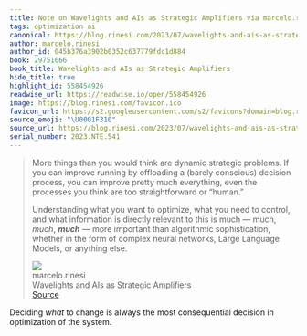 ```yaml
---
title: Note on Wavelights and AIs as Strategic Amplifiers via marcelo.rinesi
tags: optimization ai
canonical: https://blog.rinesi.com/2023/07/wavelights-and-ais-as-strategic-amplifiers/
author: marcelo.rinesi
author_id: 045b376a3902b0352c637779fdc1d884
book: 29751666
book_title: Wavelights and AIs as Strategic Amplifiers
hide_title: true
highlight_id: 558454926
readwise_url: https://readwise.io/open/558454926
image: https://blog.rinesi.com/favicon.ico
favicon_url: https://s2.googleusercontent.com/s2/favicons?domain=blog.rinesi.com
source_emoji: "\U0001F310"
source_url: https://blog.rinesi.com/2023/07/wavelights-and-ais-as-strategic-amplifiers/#:~:text=More%20things%20than,or%20anything%20else.
serial_number: 2023.NTE.541
---
```

> More things than you would think are dynamic strategic problems. If you can improve running by offloading a (barely conscious) decision process, you can improve pretty much everything, even the processes you think are too straightforward or “human.”
> 
> Understanding what you want to optimize, what you need to control, and what information is directly relevant to this is much — much, *much*, ***much*** — more important than algorithmic sophistication, whether in the form of complex neural networks, Large Language Models, or anything else.
> <div class="quoteback-footer"><div class="quoteback-avatar"><img class="mini-favicon" src="https://s2.googleusercontent.com/s2/favicons?domain=blog.rinesi.com"></div><div class="quoteback-metadata"><div class="metadata-inner"><span style="display:none">FROM:</span><div aria-label="marcelo.rinesi" class="quoteback-author"> marcelo.rinesi</div><div aria-label="Wavelights and AIs as Strategic Amplifiers" class="quoteback-title"> Wavelights and AIs as Strategic Amplifiers</div></div></div><div class="quoteback-backlink"><a target="_blank" aria-label="go to the full text of this quotation" rel="noopener" href="https://blog.rinesi.com/2023/07/wavelights-and-ais-as-strategic-amplifiers/#:~:text=More%20things%20than,or%20anything%20else." class="quoteback-arrow"> Source</a></div></div>

Deciding *what* to change is always the most consequential decision in optimization of the system.